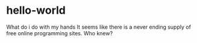 # hello-world
What do i do with my hands
It seems like there is a never ending supply of free online programming sites.  Who knew?

